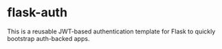 # flask-auth
This is a reusable JWT-based authentication template for Flask to quickly bootstrap auth-backed apps.
